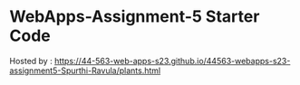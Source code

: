 # WebApps-Assignment-5 Starter Code
Hosted by : https://44-563-web-apps-s23.github.io/44563-webapps-s23-assignment5-Spurthi-Ravula/plants.html
